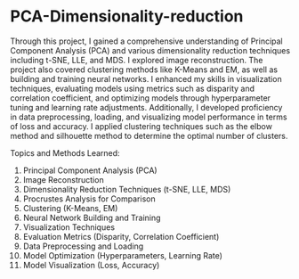 # PCA-Dimensionality-reduction

Through this project, I gained a comprehensive understanding of Principal Component Analysis (PCA) and various dimensionality reduction techniques including t-SNE, LLE, and MDS. I explored image reconstruction. The project also covered clustering methods like K-Means and EM, as well as building and training neural networks. I enhanced my skills in visualization techniques, evaluating models using metrics such as disparity and correlation coefficient, and optimizing models through hyperparameter tuning and learning rate adjustments. Additionally, I developed proficiency in data preprocessing, loading, and visualizing model performance in terms of loss and accuracy. I applied clustering techniques such as the elbow method and silhouette method to determine the optimal number of clusters.


Topics and Methods Learned:

1. Principal Component Analysis (PCA)
2. Image Reconstruction
3. Dimensionality Reduction Techniques (t-SNE, LLE, MDS)
4. Procrustes Analysis for Comparison
5. Clustering (K-Means, EM)
6. Neural Network Building and Training
7. Visualization Techniques
8. Evaluation Metrics (Disparity, Correlation Coefficient)
9. Data Preprocessing and Loading
10. Model Optimization (Hyperparameters, Learning Rate)
11. Model Visualization (Loss, Accuracy)
